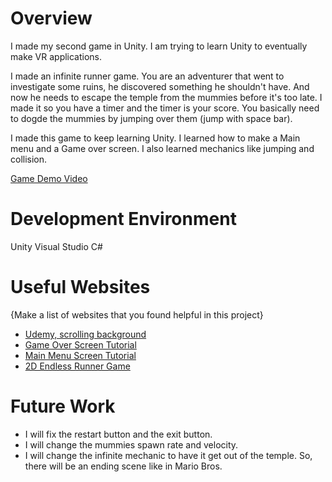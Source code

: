 # Overview

I made my second game in Unity. I am trying to learn Unity to eventually make VR applications. 

I made an infinite runner game. You are an adventurer that went to investigate some ruins, he discovered something he shouldn't have. And now he needs to escape the temple from the mummies before it's too late. I made it so you have a timer and the timer is your score. You basically need to dogde the mummies by jumping over them (jump with space bar).


I made this game to keep learning Unity. I learned how to make a Main menu and a Game over screen. I also learned mechanics like jumping and collision.



[Game Demo Video](https://youtu.be/fJ4NbB2d7pQ)

# Development Environment

Unity
Visual Studio
C#

# Useful Websites

{Make a list of websites that you found helpful in this project}
* [Udemy, scrolling background](https://www.udemy.com/course/unity-game-development-by-example/learn/lecture/12129184#reviews)
* [Game Over Screen Tutorial](https://www.youtube.com/watch?v=K4uOjb5p3Io&t=314s)
* [Main Menu Screen Tutorial](https://www.youtube.com/watch?v=RsgiYqLID-U)
* [2D Endless Runner Game](https://www.youtube.com/watch?v=xcmYsc2BY-U)

# Future Work

* I will fix the restart button and the exit button.
* I will change the mummies spawn rate and velocity.
* I will change the infinite mechanic to have it get out of the temple. So, there will be an ending scene like in Mario Bros.